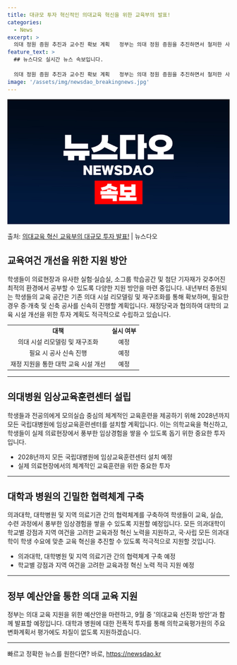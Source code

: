 ```yaml
---
title: 대규모 투자 혁신적인 의대교육 혁신을 위한 교육부의 발표!
categories:
  - News
excerpt: >
  의대 정원 증원 추진과 교수진 확보 계획   정부는 의대 정원 증원을 추진하면서 철저한 사전 수요조사, 정원…
feature_text: >
  ## 뉴스다오 실시간 뉴스 속보입니다.

  의대 정원 증원 추진과 교수진 확보 계획   정부는 의대 정원 증원을 추진하면서 철저한 사전 수요조사, 정원…
image: '/assets/img/newsdao_breakingnews.jpg'
---
```


![뉴스다오 속보](/assets/img/newsdao_breakingnews.jpg)

<p>출처: <a href="https://newsdao.kr/4585" rel="dofollow">의대교육 혁신 교육부의 대규모 투자 발표!</a> | 뉴스다오</p>

<h2 data-ke-size="size26">교육여건 개선을 위한 지원 방안</h2>
<p data-ke-size="size16">학생들이 의료현장과 유사한 실험·실습실, 소그룹 학습공간 및 첨단 기자재가 갖추어진 최적의 환경에서 공부할 수 있도록 다양한 지원 방안을 마련 중입니다. 내년부터 증원되는 학생들의 교육 공간은 기존 의대 시설 리모델링 및 재구조화를 통해 확보하며, 필요한 경우 증·개축 및 신축 공사를 신속히 진행할 계획입니다. 재정당국과 협의하여 대학의 교육 시설 개선을 위한 투자 계획도 적극적으로 수립하고 있습니다.</p>

<table>
	<tbody>
		<tr>
			<td style="text-align: center; height: 17px;"><b>대책</b></td>
			<td style="text-align: center; height: 17px;"><b>실시 여부</b></td>
		</tr>
		<tr>
			<td style="text-align: center; height: 17px;">의대 시설 리모델링 및 재구조화</td>
			<td style="text-align: center; height: 17px;">예정</td>
		</tr>
		<tr>
			<td style="text-align: center; height: 17px;">필요 시 공사 신속 진행</td>
			<td style="text-align: center; height: 17px;">예정</td>
		</tr>
		<tr>
			<td style="text-align: center; height: 17px;">재정 지원을 통한 대학 교육 시설 개선</td>
			<td style="text-align: center; height: 17px;">예정</td>
		</tr>
	</tbody>
</table>

<hr>

<h2 data-ke-size="size26">의대병원 임상교육훈련센터 설립</h2>
<p data-ke-size="size16">학생들과 전공의에게 모의실습 중심의 체계적인 교육훈련을 제공하기 위해 2028년까지 모든 국립대병원에 임상교육훈련센터를 설치할 계획입니다. 이는 의학교육을 혁신하고, 학생들이 실제 의료현장에서 풍부한 임상경험을 쌓을 수 있도록 돕기 위한 중요한 투자입니다.</p>

<ul>
	<li>2028년까지 모든 국립대병원에 임상교육훈련센터 설치 예정</li>
	<li>실제 의료현장에서의 체계적인 교육훈련을 위한 중요한 투자</li>
</ul>

<hr>

<h2 data-ke-size="size26">대학과 병원의 긴밀한 협력체계 구축</h2>
<p data-ke-size="size16">의과대학, 대학병원 및 지역 의료기관 간의 협력체계를 구축하여 학생들이 교육, 실습, 수련 과정에서 풍부한 임상경험을 쌓을 수 있도록 지원할 예정입니다. 모든 의과대학이 학교별 강점과 지역 여건을 고려한 교육과정 혁신 노력을 지원하고, 국·사립 모든 의과대학이 학생 수요에 맞춘 교육 혁신을 추진할 수 있도록 적극적으로 지원할 것입니다.</p>

<ul>
	<li>의과대학, 대학병원 및 지역 의료기관 간의 협력체계 구축 예정</li>
	<li>학교별 강점과 지역 여건을 고려한 교육과정 혁신 노력 적극 지원 예정</li>
</ul>

<hr>

<h2 data-ke-size="size26">정부 예산안을 통한 의대 교육 지원</h2>
<p data-ke-size="size16">정부는 의대 교육 지원을 위한 예산안을 마련하고, 9월 중 '의대교육 선진화 방안'과 함께 발표할 예정입니다. 대학과 병원에 대한 전폭적 투자를 통해 의학교육평가원의 주요 변화계획서 평가에도 차질이 없도록 지원하겠습니다.</p>

<hr> 

빠르고 정확한 뉴스를 원한다면? 바로, <a href="https://newsdao.kr" rel="dofollow">https://newsdao.kr</a>


    
